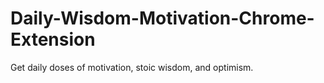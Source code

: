 # Daily-Wisdom-Motivation-Chrome-Extension
Get daily doses of motivation, stoic wisdom, and optimism.
